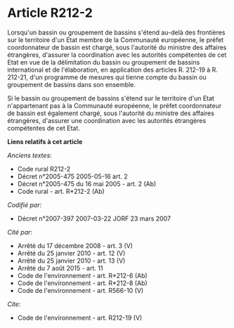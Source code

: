 # Article R212-2

Lorsqu'un bassin ou groupement de bassins s'étend au-delà des frontières sur le territoire d'un Etat membre de la Communauté
européenne, le préfet coordonnateur de bassin est chargé, sous l'autorité du ministre des affaires étrangères, d'assurer la
coordination avec les autorités compétentes de cet Etat en vue de la délimitation du bassin ou groupement de bassins
international et de l'élaboration, en application des articles R. 212-19 à R. 212-21, d'un programme de mesures qui tienne
compte du bassin ou groupement de bassins dans son ensemble. 

Si le bassin ou groupement de bassins s'étend sur le territoire d'un Etat n'appartenant pas à la Communauté européenne, le
préfet coordonnateur de bassin est également chargé, sous l'autorité du ministre des affaires étrangères, d'assurer une
coordination avec les autorités étrangères compétentes de cet Etat.

**Liens relatifs à cet article**

_Anciens textes_:

  - Code rural R212-2
  - Décret n°2005-475 2005-05-16 art. 2
  - Décret n°2005-475 du 16 mai 2005 - art. 2 (Ab)
  - Code rural - art. R*212-2 (Ab)

_Codifié par_:

  - Décret n°2007-397 2007-03-22 JORF 23 mars 2007

_Cité par_:

  - Arrêté du 17 décembre 2008 - art. 3 (V)
  - Arrêté du 25 janvier 2010 - art. 12 (V)
  - Arrêté du 25 janvier 2010 - art. 13 (V)
  - Arrêté du 7 août 2015 - art. 11
  - Code de l'environnement - art. R*212-6 (Ab)
  - Code de l'environnement - art. R*212-8 (Ab)
  - Code de l'environnement - art. R566-10 (V)

_Cite_:

  - Code de l'environnement - art. R212-19 (V)
